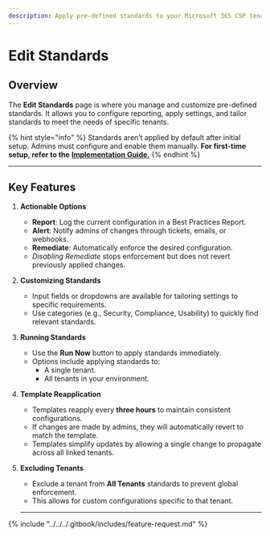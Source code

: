 ```yaml
---
description: Apply pre-defined standards to your Microsoft 365 CSP tenants.
---
```


# Edit Standards

## **Overview**

The **Edit Standards** page is where you manage and customize pre-defined standards. It allows you to configure reporting, apply settings, and tailor standards to meet the needs of specific tenants.

{% hint style="info" %}
Standards aren’t applied by default after initial setup. Admins must configure and enable them manually. **For first-time setup, refer to the** [**Implementation Guide.**](../../../setup/implementation-guide/standards-setup.md)
{% endhint %}

***

## **Key Features**

1. **Actionable Options**
   * **Report**: Log the current configuration in a Best Practices Report.
   * **Alert**: Notify admins of changes through tickets, emails, or webhooks.
   * **Remediate**: Automatically enforce the desired configuration.
   * _Disabling Remediate_ stops enforcement but does not revert previously applied changes.
2. **Customizing Standards**
   * Input fields or dropdowns are available for tailoring settings to specific requirements.
   * Use categories (e.g., Security, Compliance, Usability) to quickly find relevant standards.
3. **Running Standards**
   * Use the **Run Now** button to apply standards immediately.
   * Options include applying standards to:
     * A single tenant.
     * All tenants in your environment.
4. **Template Reapplication**
   * Templates reapply every **three hours** to maintain consistent configurations.
   * If changes are made by admins, they will automatically revert to match the template.
   * Templates simplify updates by allowing a single change to propagate across all linked tenants.
5.  **Excluding Tenants**

    * Exclude a tenant from **All Tenants** standards to prevent global enforcement.
    * This allows for custom configurations specific to that tenant.



    ***

{% include "../../../.gitbook/includes/feature-request.md" %}
